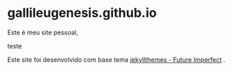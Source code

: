 # gallileugenesis.github.io

Este é meu site pessoal, 


teste


Este site foi desenvolvido com base tema [jekyllthemes - Future Imperfect](http://jekyllthemes.org/themes/future-imperfect/) . 

